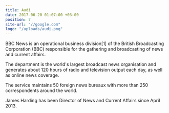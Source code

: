 ```yaml
---
title: Audi
date: 2017-06-20 01:07:00 +03:00
position: 7
site-url: "//google.com"
logo: "/uploads/audi.png"
---
```


BBC News is an operational business division[1] of the British Broadcasting Corporation (BBC) responsible for the gathering and broadcasting of news and current affairs. 

The department is the world's largest broadcast news organisation and generates about 120 hours of radio and television output each day, as well as online news coverage.

The service maintains 50 foreign news bureaux with more than 250 correspondents around the world.

James Harding has been Director of News and Current Affairs since April 2013.
